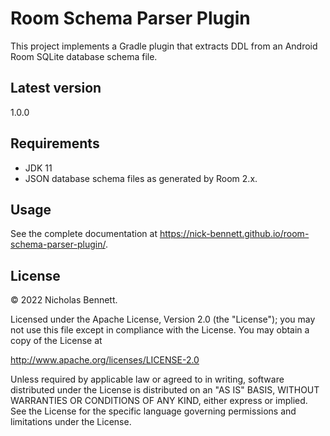 # Room Schema Parser Plugin

This project implements a Gradle plugin that extracts DDL from an Android Room SQLite database schema file.

## Latest version

1.0.0

## Requirements

* JDK 11
* JSON database schema files as generated by Room 2.x.

## Usage

See the complete documentation at <https://nick-bennett.github.io/room-schema-parser-plugin/>.

## License

&copy; 2022 Nicholas Bennett.

Licensed under the Apache License, Version 2.0 (the "License");
you may not use this file except in compliance with the License.
You may obtain a copy of the License at

<http://www.apache.org/licenses/LICENSE-2.0>

Unless required by applicable law or agreed to in writing, software
distributed under the License is distributed on an "AS IS" BASIS,
WITHOUT WARRANTIES OR CONDITIONS OF ANY KIND, either express or implied.
See the License for the specific language governing permissions and
limitations under the License.
